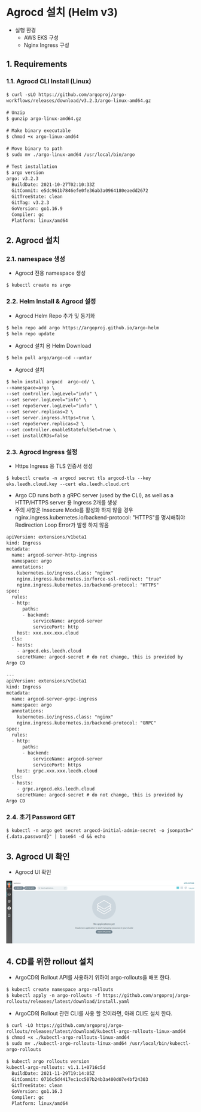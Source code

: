 # Agrocd 설치 (Helm v3)
- 실행 환경
	- AWS EKS 구성
	- Nginx Ingress 구성

## 1. Requirements

### 1.1. Agrocd CLI Install (Linux)

```
$ curl -sLO https://github.com/argoproj/argo-workflows/releases/download/v3.2.3/argo-linux-amd64.gz
  
# Unzip
$ gunzip argo-linux-amd64.gz

# Make binary executable
$ chmod +x argo-linux-amd64

# Move binary to path
$ sudo mv ./argo-linux-amd64 /usr/local/bin/argo

# Test installation
$ argo version
argo: v3.2.3
  BuildDate: 2021-10-27T02:10:33Z
  GitCommit: e5dc961b7846efe0fe36ab3a0964180eaedd2672
  GitTreeState: clean
  GitTag: v3.2.3
  GoVersion: go1.16.9
  Compiler: gc
  Platform: linux/amd64
```

## 2. Agrocd 설치

### 2.1. namespace 생성

- Agrocd 전용 namespace 생성

```
$ kubectl create ns argo
```

### 2.2. Helm Install & Agrocd 설정

- Agrocd Helm Repo 추가 및 동기화

```
$ helm repo add argo https://argoproj.github.io/argo-helm
$ helm repo update
```

- Agrocd 설치 용 Helm Download

```
$ helm pull argo/argo-cd --untar
```

- Agrocd 설치

```
$ helm install argocd  argo-cd/ \
--namespace=argo \
--set controller.logLevel="info" \
--set server.logLevel="info" \
--set repoServer.logLevel="info" \
--set server.replicas=2 \
--set server.ingress.https=true \
--set repoServer.replicas=2 \
--set controller.enableStatefulSet=true \
--set installCRDs=false
```

### 2.3. Agrocd Ingress 설정

- Https Ingress 용 TLS 인증서 생성

```
$ kubectl create -n argocd secret tls argocd-tls --key eks.leedh.cloud.key --cert eks.leedh.cloud.crt
```

- Argo CD runs both a gRPC server (used by the CLI), as well as a HTTP/HTTPS server 용 Ingress 2개를 생성
- 주의 사항은 Insecure Mode를 활성화 하지 않을 경우 nginx.ingress.kubernetes.io/backend-protocol: "HTTPS"를 명시해줘야 Redirection Loop Error가 발생 하지 않음

```
apiVersion: extensions/v1beta1
kind: Ingress
metadata:
  name: argocd-server-http-ingress
  namespace: argo
  annotations:
    kubernetes.io/ingress.class: "nginx"
    nginx.ingress.kubernetes.io/force-ssl-redirect: "true"
    nginx.ingress.kubernetes.io/backend-protocol: "HTTPS"
spec:
  rules:
  - http:
      paths:
      - backend:
          serviceName: argocd-server
          servicePort: http
    host: xxx.xxx.xxx.cloud
  tls:
  - hosts:
    - argocd.eks.leedh.cloud
    secretName: argocd-secret # do not change, this is provided by Argo CD

---
apiVersion: extensions/v1beta1
kind: Ingress
metadata:
  name: argocd-server-grpc-ingress
  namespace: argo
  annotations:
    kubernetes.io/ingress.class: "nginx"
    nginx.ingress.kubernetes.io/backend-protocol: "GRPC"
spec:
  rules:
  - http:
      paths:
      - backend:
          serviceName: argocd-server
          servicePort: https
    host: grpc.xxx.xxx.leedh.cloud
  tls:
  - hosts:
    - grpc.argocd.eks.leedh.cloud
    secretName: argocd-secret # do not change, this is provided by Argo CD
```

### 2.4. 초기 Password GET

```
$ kubectl -n argo get secret argocd-initial-admin-secret -o jsonpath="{.data.password}" | base64 -d && echo
```

## 3. Agrocd UI 확인

- Agrocd UI 확인

![argocd-1][argocd-1]

[argocd-1]:./images/argocd-1.PNG



## 4. CD를 위한 rollout 설치

- ArgoCD의 Rollout API를 사용하기 위하여 argo-rollouts을 배포 한다.

```
$ kubectl create namespace argo-rollouts
$ kubectl apply -n argo-rollouts -f https://github.com/argoproj/argo-rollouts/releases/latest/download/install.yaml
```

- ArgoCD의 Rollout 관련 CLI를 사용 할 것이라면, 아래 CLI도 설치 한다.

```
$ curl -LO https://github.com/argoproj/argo-rollouts/releases/latest/download/kubectl-argo-rollouts-linux-amd64
$ chmod +x ./kubectl-argo-rollouts-linux-amd64
$ sudo mv ./kubectl-argo-rollouts-linux-amd64 /usr/local/bin/kubectl-argo-rollouts

$ kubectl argo rollouts version
kubectl-argo-rollouts: v1.1.1+0716c5d
  BuildDate: 2021-11-29T19:14:05Z
  GitCommit: 0716c5d4417ec1cc507b24b3a400d07e4bf24303
  GitTreeState: clean
  GoVersion: go1.16.3
  Compiler: gc
  Platform: linux/amd64
```
